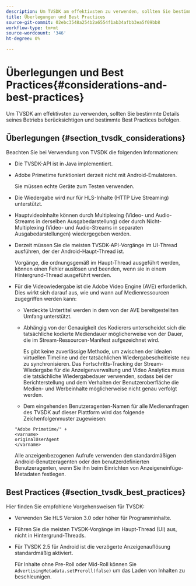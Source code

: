 ```yaml
---
description: Um TVSDK am effektivsten zu verwenden, sollten Sie bestimmte Details seines Betriebs berücksichtigen und bestimmte Best Practices befolgen.
title: Überlegungen und Best Practices
source-git-commit: 02ebc3548a254b2a6554f1ab34afbb3ea5f09bb8
workflow-type: tm+mt
source-wordcount: '346'
ht-degree: 0%

---
```


# Überlegungen und Best Practices{#considerations-and-best-practices}

Um TVSDK am effektivsten zu verwenden, sollten Sie bestimmte Details seines Betriebs berücksichtigen und bestimmte Best Practices befolgen.

## Überlegungen {#section_tvsdk_considerations}

Beachten Sie bei Verwendung von TVSDK die folgenden Informationen:

* Die TVSDK-API ist in Java implementiert.
* Adobe Primetime funktioniert derzeit nicht mit Android-Emulatoren.

  Sie müssen echte Geräte zum Testen verwenden.
* Die Wiedergabe wird nur für HLS-Inhalte (HTTP Live Streaming) unterstützt.
* Hauptvideoinhalte können durch Multiplexing (Video- und Audio-Streams in derselben Ausgabedarstellung) oder durch Nicht-Multiplexing (Video- und Audio-Streams in separaten Ausgabedarstellungen) wiedergegeben werden.
* Derzeit müssen Sie die meisten TVSDK-API-Vorgänge im UI-Thread ausführen, der der Android-Haupt-Thread ist.

  Vorgänge, die ordnungsgemäß im Haupt-Thread ausgeführt werden, können einen Fehler auslösen und beenden, wenn sie in einem Hintergrund-Thread ausgeführt werden.
* Für die Videowiedergabe ist die Adobe Video Engine (AVE) erforderlich. Dies wirkt sich darauf aus, wie und wann auf Medienressourcen zugegriffen werden kann:

   * Verdeckte Untertitel werden in dem von der AVE bereitgestellten Umfang unterstützt.
   * Abhängig von der Genauigkeit des Kodierers unterscheidet sich die tatsächliche kodierte Mediendauer möglicherweise von der Dauer, die im Stream-Ressourcen-Manifest aufgezeichnet wird.

     Es gibt keine zuverlässige Methode, um zwischen der idealen virtuellen Timeline und der tatsächlichen Wiedergabescheitleiste neu zu synchronisieren. Das Fortschritts-Tracking der Stream-Wiedergabe für die Anzeigenverwaltung und Video Analytics muss die tatsächliche Wiedergabedauer verwenden, sodass bei der Berichterstellung und dem Verhalten der Benutzeroberfläche die Medien- und Werbeinhalte möglicherweise nicht genau verfolgt werden.
   * Dem eingehenden Benutzeragenten-Namen für alle Medienanfragen des TVSDK auf dieser Plattform wird das folgende Zeichenfolgenmuster zugewiesen:

  ```
  "Adobe Primetime/" + 
  <varname>
  originalUserAgent
  </varname> 
  ```

  Alle anzeigenbezogenen Aufrufe verwenden den standardmäßigen Android-Benutzeragenten oder den benutzerdefinierten Benutzeragenten, wenn Sie ihn beim Einrichten von Anzeigeneinfüge-Metadaten festlegen.

## Best Practices {#section_tvsdk_best_practices}

Hier finden Sie empfohlene Vorgehensweisen für TVSDK:

* Verwenden Sie HLS Version 3.0 oder höher für Programminhalte.
* Führen Sie die meisten TVSDK-Vorgänge im Haupt-Thread (UI) aus, nicht in Hintergrund-Threads.
* Für TVSDK 2.5 für Android ist die verzögerte Anzeigenauflösung standardmäßig aktiviert.

  Für Inhalte ohne Pre-Roll oder Mid-Roll können Sie `AdvertisingMetadata.setPreroll(false)` um das Laden von Inhalten zu beschleunigen.
